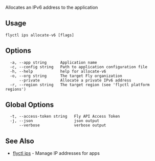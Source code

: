 Allocates an IPv6 address to the application

## Usage
~~~
flyctl ips allocate-v6 [flags]
~~~

## Options

~~~
  -a, --app string      Application name
  -c, --config string   Path to application configuration file
  -h, --help            help for allocate-v6
  -o, --org string      The target Fly organization
      --private         Allocate a private IPv6 address
  -r, --region string   The target region (see 'flyctl platform regions')
~~~

## Global Options

~~~
  -t, --access-token string   Fly API Access Token
  -j, --json                  json output
      --verbose               verbose output
~~~

## See Also

* [flyctl ips](/docs/flyctl/ips/)	 - Manage IP addresses for apps

